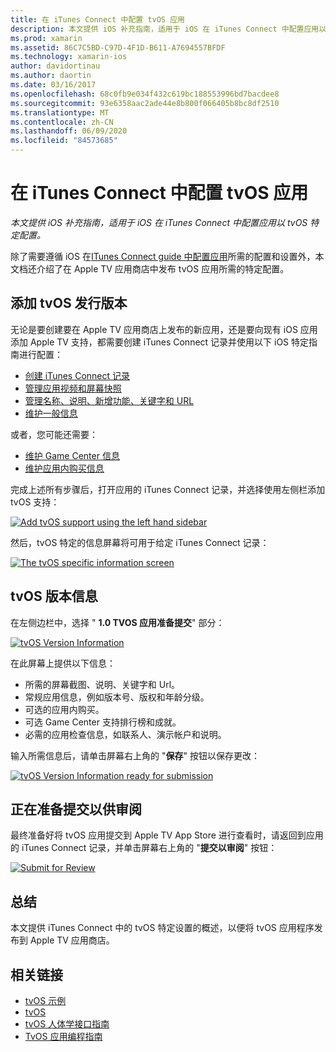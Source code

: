```yaml
---
title: 在 iTunes Connect 中配置 tvOS 应用
description: 本文提供 iOS 补充指南，适用于 iOS 在 iTunes Connect 中配置应用以 tvOS 特定配置。
ms.prod: xamarin
ms.assetid: 86C7C5BD-C97D-4F1D-B611-A7694557BFDF
ms.technology: xamarin-ios
author: davidortinau
ms.author: daortin
ms.date: 03/16/2017
ms.openlocfilehash: 68c0fb9e034f432c619bc188553996bd7bacdee8
ms.sourcegitcommit: 93e6358aac2ade44e8b800f066405b8bc8df2510
ms.translationtype: MT
ms.contentlocale: zh-CN
ms.lasthandoff: 06/09/2020
ms.locfileid: "84573685"
---
```

# <a name="configure-your-tvos-app-in-itunes-connect"></a>在 iTunes Connect 中配置 tvOS 应用

_本文提供 iOS 补充指南，适用于 iOS 在 iTunes Connect 中配置应用以 tvOS 特定配置。_

除了需要遵循 iOS 在[ITunes Connect guide 中配置应用](~/ios/deploy-test/app-distribution/app-store-distribution/itunesconnect.md)所需的配置和设置外，本文档还介绍了在 Apple TV 应用商店中发布 tvOS 应用所需的特定配置。

<a name="Adding-a-tvOS-Release-Version"></a>

## <a name="adding-a-tvos-release-version"></a>添加 tvOS 发行版本

无论是要创建要在 Apple TV 应用商店上发布的新应用，还是要向现有 iOS 应用添加 Apple TV 支持，都需要创建 iTunes Connect 记录并使用以下 iOS 特定指南进行配置：

- [创建 iTunes Connect 记录](~/ios/deploy-test/app-distribution/app-store-distribution/itunesconnect.md#creating)
- [管理应用视频和屏幕快照](~/ios/deploy-test/app-distribution/app-store-distribution/itunesconnect.md#managing)
- [管理名称、说明、新增功能、关键字和 URL](~/ios/deploy-test/app-distribution/app-store-distribution/itunesconnect.md#metadata)
- [维护一般信息](~/ios/deploy-test/app-distribution/app-store-distribution/itunesconnect.md#general)

或者，您可能还需要：

- [维护 Game Center 信息](~/ios/deploy-test/app-distribution/app-store-distribution/itunesconnect.md#game-center)
- [维护应用内购买信息](~/ios/deploy-test/app-distribution/app-store-distribution/itunesconnect.md#iap)

完成上述所有步骤后，打开应用的 iTunes Connect 记录，并选择使用左侧栏添加 tvOS 支持：

[![](itunes-connect-images/connect01.png "Add tvOS support using the left hand sidebar")](itunes-connect-images/connect01.png#lightbox)

然后，tvOS 特定的信息屏幕将可用于给定 iTunes Connect 记录：

[![](itunes-connect-images/connect02.png "The tvOS specific information screen")](itunes-connect-images/connect02.png#lightbox)

<a name="tvOS-Version-Information"></a>

## <a name="tvos-version-information"></a>tvOS 版本信息

在左侧边栏中，选择 " **1.0 TVOS 应用准备提交**" 部分：

[![](itunes-connect-images/connect03.png "tvOS Version Information")](itunes-connect-images/connect03.png#lightbox)

在此屏幕上提供以下信息：

- 所需的屏幕截图、说明、关键字和 Url。
- 常规应用信息，例如版本号、版权和年龄分级。
- 可选的应用内购买。
- 可选 Game Center 支持排行榜和成就。
- 必需的应用检查信息，如联系人、演示帐户和说明。

输入所需信息后，请单击屏幕右上角的 "**保存**" 按钮以保存更改：

[![](itunes-connect-images/connect04.png "tvOS Version Information ready for submission")](itunes-connect-images/connect04.png#lightbox)

<a name="Submitting-for-Review"></a>

## <a name="preparing-to-submit-for-review"></a>正在准备提交以供审阅

最终准备好将 tvOS 应用提交到 Apple TV App Store 进行查看时，请返回到应用的 iTunes Connect 记录，并单击屏幕右上角的 "**提交以审阅**" 按钮：

[![](itunes-connect-images/connect05.png "Submit for Review")](itunes-connect-images/connect05.png#lightbox)

<a name="Summary"></a>

## <a name="summary"></a>总结

本文提供 iTunes Connect 中的 tvOS 特定设置的概述，以便将 tvOS 应用程序发布到 Apple TV 应用商店。

## <a name="related-links"></a>相关链接

- [tvOS 示例](https://docs.microsoft.com/samples/browse/?products=xamarin&term=Xamarin.iOS+tvOS)
- [tvOS](https://developer.apple.com/tvos/)
- [tvOS 人体学接口指南](https://developer.apple.com/tvos/human-interface-guidelines/)
- [TvOS 应用编程指南](https://developer.apple.com/library/prerelease/tvos/documentation/General/Conceptual/AppleTV_PG/)
